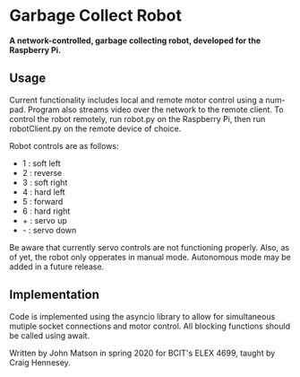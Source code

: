 # Garbage Collect Robot
**A network-controlled, garbage collecting robot, developed for the Raspberry Pi.**

## Usage
Current functionality includes local and remote motor control
using a num-pad. Program also streams video over the network
to the remote client. To control the robot remotely, run
robot.py on the Raspberry Pi, then run robotClient.py on the
remote device of choice.

Robot controls are as follows:
* 1 : soft left
* 2 : reverse
* 3 : soft right
* 4 : hard left
* 5 : forward
* 6 : hard right
* \+ : servo up
* \- : servo down

Be aware that currently servo controls are not functioning
properly. Also, as of yet, the robot only opperates in
manual mode. Autonomous mode may be added in a future
release.

## Implementation
Code is implemented using the asyncio library to allow for
simultaneous mutiple socket connections and motor control.
All blocking functions should be called using await.

Written by John Matson in spring 2020 for BCIT's ELEX 4699,
taught by Craig Hennesey.
